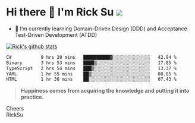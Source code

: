 # Hi there 👋 I'm Rick Su ![](https://komarev.com/ghpvc/?username=ricksu978)
<!--
**ricksu978/ricksu978** is a ✨ _special_ ✨ repository because its `README.md` (this file) appears on your GitHub profile.

Here are some ideas to get you started:

- 🔭 I’m currently working on ...
-->
- 🌱 I’m currently learning Domain-Driven Design (DDD) and Acceptance Test-Driven Development (ATDD)
<!--
- 👯 I’m looking to collaborate on ...
- 🤔 I’m looking for help with ...
- 💬 Ask me about ...
- 📫 How to reach me: ...
- 😄 Pronouns: ...
- ⚡ Fun fact: ...
-->
[![Rick's github stats](https://github-readme-stats.vercel.app/api?username=ricksu978&theme=dark)](https://github.com/ricksu978/ricksu978)

<!--START_SECTION:waka-->

```txt
C#           9 hrs 20 mins   ██████████▓░░░░░░░░░░░░░░   42.94 %
Binary       3 hrs 53 mins   ████▒░░░░░░░░░░░░░░░░░░░░   17.85 %
TypeScript   2 hrs 54 mins   ███▒░░░░░░░░░░░░░░░░░░░░░   13.37 %
YAML         1 hr 55 mins    ██▒░░░░░░░░░░░░░░░░░░░░░░   08.85 %
HTML         1 hr 36 mins    ██░░░░░░░░░░░░░░░░░░░░░░░   07.43 %
```

<!--END_SECTION:waka-->

> **Happiness comes from acquiring the knowledge and putting it into practice.**

Cheers  
RickSu 
